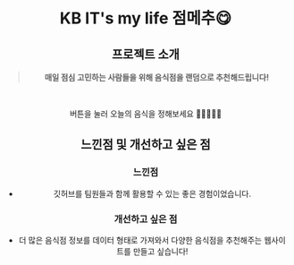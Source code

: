 <div align = center>

# KB IT's my life 점메추😋


## 프로젝트 소개
> **매일 점심 고민하는 사람들을 위해 음식점을 랜덤으로 추천해드립니다!**

<br />

버튼을 눌러 오늘의 음식을 정해보세요 🍔🍟🍕🌭🍖


## 느낀점 및 개선하고 싶은 점

### 느낀점
- 깃허브를 팀원들과 함께 활용할 수 있는 좋은 경험이었습니다.

### 개선하고 싶은 점
- 더 많은 음식점 정보를 데이터 형태로 가져와서 다양한 음식점을 추천해주는 웹사이트를 만들고 싶습니다!

<br><br>
